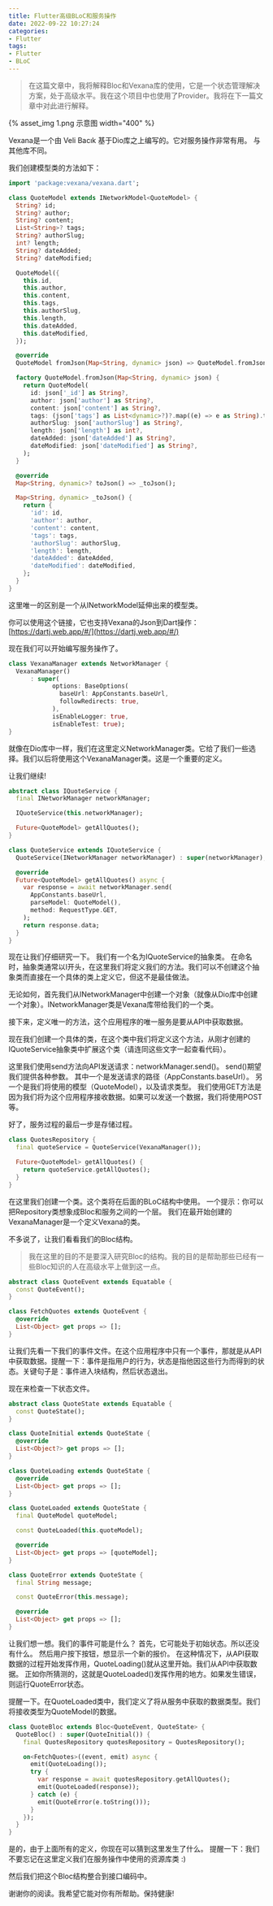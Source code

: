 ```yaml
---
title: Flutter高级BLoC和服务操作
date: 2022-09-22 10:27:24
categories:
- Flutter
tags:
- Flutter
- BLoC
---
```


> 在这篇文章中，我将解释Bloc和Vexana库的使用，它是一个状态管理解决方案，处于高级水平。我在这个项目中也使用了Provider。我将在下一篇文章中对此进行解释。

{% asset_img 1.png 示意图 width="400" %}

Vexana是一个由 Veli Bacık 基于Dio库之上编写的。它对服务操作非常有用。
与其他库不同。

<!--more-->

我们创建模型类的方法如下：

```dart
import 'package:vexana/vexana.dart';

class QuoteModel extends INetworkModel<QuoteModel> {
  String? id;
  String? author;
  String? content;
  List<String>? tags;
  String? authorSlug;
  int? length;
  String? dateAdded;
  String? dateModified;

  QuoteModel({
    this.id,
    this.author,
    this.content,
    this.tags,
    this.authorSlug,
    this.length,
    this.dateAdded,
    this.dateModified,
  });

  @override
  QuoteModel fromJson(Map<String, dynamic> json) => QuoteModel.fromJson(json);

  factory QuoteModel.fromJson(Map<String, dynamic> json) {
    return QuoteModel(
      id: json['_id'] as String?,
      author: json['author'] as String?,
      content: json['content'] as String?,
      tags: (json['tags'] as List<dynamic>?)?.map((e) => e as String).toList(),
      authorSlug: json['authorSlug'] as String?,
      length: json['length'] as int?,
      dateAdded: json['dateAdded'] as String?,
      dateModified: json['dateModified'] as String?,
    );
  }

  @override
  Map<String, dynamic>? toJson() => _toJson();

  Map<String, dynamic> _toJson() {
    return {
      'id': id,
      'author': author,
      'content': content,
      'tags': tags,
      'authorSlug': authorSlug,
      'length': length,
      'dateAdded': dateAdded,
      'dateModified': dateModified,
    };
  }
}
```

这里唯一的区别是一个从INetworkModel延伸出来的模型类。

你可以使用这个链接，它也支持Vexana的Json到Dart操作：[https://dartj.web.app/#/](https://dartj.web.app/#/)

现在我们可以开始编写服务操作了。

```dart
class VexanaManager extends NetworkManager {
  VexanaManager()
      : super(
            options: BaseOptions(
              baseUrl: AppConstants.baseUrl,
              followRedirects: true,
            ),
            isEnableLogger: true,
            isEnableTest: true);
}
```

就像在Dio库中一样，我们在这里定义NetworkManager类。它给了我们一些选择。我们以后将使用这个VexanaManager类。这是一个重要的定义。

让我们继续!

```dart
abstract class IQuoteService {
  final INetworkManager networkManager;

  IQuoteService(this.networkManager);

  Future<QuoteModel> getAllQuotes();
}

class QuoteService extends IQuoteService {
  QuoteService(INetworkManager networkManager) : super(networkManager);

  @override
  Future<QuoteModel> getAllQuotes() async {
    var response = await networkManager.send(
      AppConstants.baseUrl,
      parseModel: QuoteModel(),
      method: RequestType.GET,
    );
    return response.data;
  }
}
```

现在让我们仔细研究一下。
我们有一个名为IQuoteService的抽象类。
在命名时，抽象类通常以I开头，在这里我们将定义我们的方法。我们可以不创建这个抽象类而直接在一个具体的类上定义它，但这不是最佳做法。

无论如何，首先我们从INetworkManager中创建一个对象（就像从Dio库中创建一个对象）。INetworkManager类是Vexana库带给我们的一个类。

接下来，定义唯一的方法，这个应用程序的唯一服务是要从API中获取数据。

现在我们创建一个具体的类，在这个类中我们将定义这个方法，从刚才创建的IQuoteService抽象类中扩展这个类（请连同这些文字一起查看代码）。

这里我们使用send方法向API发送请求：networkManager.send()。
send()期望我们提供各种参数。
其中一个是发送请求的路径（AppConstants.baseUrl）。
另一个是我们将使用的模型（QuoteModel），以及请求类型。
我们使用GET方法是因为我们将为这个应用程序接收数据。如果可以发送一个数据，我们将使用POST等。

好了，服务过程的最后一步是存储过程。

```dart
class QuotesRepository {
  final quoteService = QuoteService(VexanaManager());

  Future<QuoteModel> getAllQuotes() {
    return quoteService.getAllQuotes();
  }
}
```

在这里我们创建一个类。这个类将在后面的BLoC结构中使用。
一个提示：你可以把Repository类想象成Bloc和服务之间的一个层。
我们在最开始创建的VexanaManager是一个定义Vexana的类。

不多说了，让我们看看我们的Bloc结构。

> 我在这里的目的不是要深入研究Bloc的结构。我的目的是帮助那些已经有一些Bloc知识的人在高级水平上做到这一点。

```dart
abstract class QuoteEvent extends Equatable {
  const QuoteEvent();
}

class FetchQuotes extends QuoteEvent {
  @override
  List<Object> get props => [];
}
```

让我们先看一下我们的事件文件。在这个应用程序中只有一个事件，那就是从API中获取数据。提醒一下：事件是指用户的行为，状态是指他因这些行为而得到的状态。关键句子是：事件进入块结构，然后状态退出。

现在来检查一下状态文件。

```dart
abstract class QuoteState extends Equatable {
  const QuoteState();
}

class QuoteInitial extends QuoteState {
  @override
  List<Object?> get props => [];
}

class QuoteLoading extends QuoteState {
  @override
  List<Object> get props => [];
}

class QuoteLoaded extends QuoteState {
  final QuoteModel quoteModel;

  const QuoteLoaded(this.quoteModel);

  @override
  List<Object> get props => [quoteModel];
}

class QuoteError extends QuoteState {
  final String message;

  const QuoteError(this.message);

  @override
  List<Object> get props => [];
}
```

让我们想一想。我们的事件可能是什么？
首先，它可能处于初始状态。所以还没有什么。
然后用户按下按钮，想显示一个新的报价。
在这种情况下，从API获取数据的过程开始发挥作用，QuoteLoading()就从这里开始。我们从API中获取数据。
正如你所猜测的，这就是QuoteLoaded()发挥作用的地方。如果发生错误，则运行QuoteError状态。

提醒一下。在QuoteLoaded类中，我们定义了将从服务中获取的数据类型。我们将接收类型为QuoteModel的数据。

```dart
class QuoteBloc extends Bloc<QuoteEvent, QuoteState> {
  QuoteBloc() : super(QuoteInitial()) {
    final QuotesRepository quotesRepository = QuotesRepository();

    on<FetchQuotes>((event, emit) async {
      emit(QuoteLoading());
      try {
        var response = await quotesRepository.getAllQuotes();
        emit(QuoteLoaded(response));
      } catch (e) {
        emit(QuoteError(e.toString()));
      }
    });
  }
}
```

是的，由于上面所有的定义，你现在可以猜到这里发生了什么。
提醒一下：我们不要忘记在这里定义我们在服务操作中使用的资源库类 :)

然后我们把这个Bloc结构整合到接口编码中。

谢谢你的阅读。我希望它能对你有所帮助。保持健康!

<!-- https://medium.com/@bedirhanssaglam/flutter-advanced-bloc-and-service-operations-c3cd4a1b400f -->